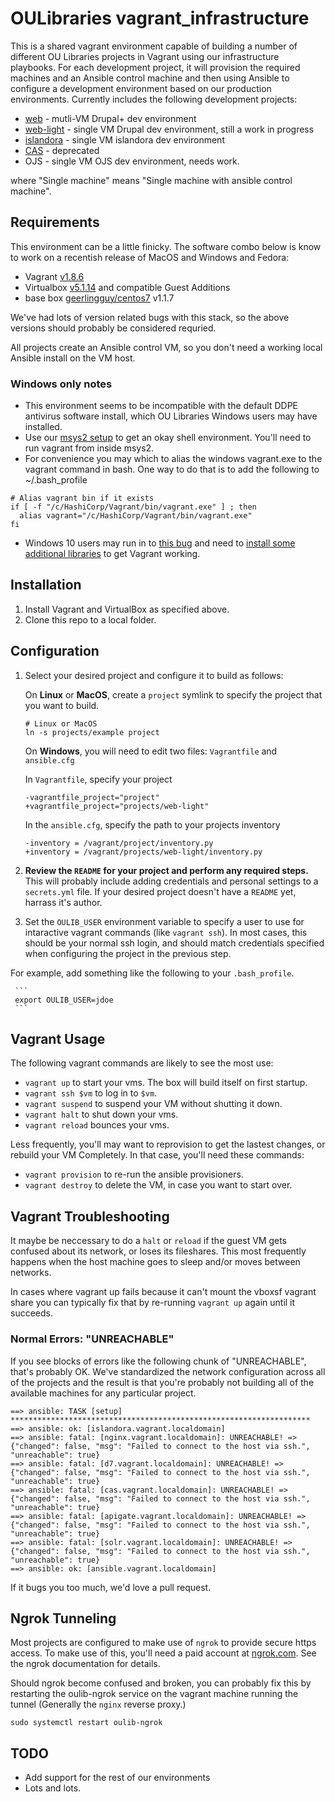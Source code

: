 OULibraries vagrant_infrastructure
=========

This is a shared vagrant environment capable of building a number of different OU Libraries projects in Vagrant using our infrastructure playbooks. For each development project, it will provision the required machines and an Ansible control machine and then using Ansible to configure a development environment based on our production environments. 
Currently includes the following development projects:
* [web](https://github.com/OULibraries/vagrant_infrastructure/blob/master/projects/web/README.md) - mutli-VM Drupal+ dev environment
* [web-light](https://github.com/OULibraries/vagrant_infrastructure/blob/master/projects/web-light/README.md) - single VM Drupal dev environment, still a work in progress 
* [islandora](https://github.com/OULibraries/vagrant_infrastructure/blob/master/projects/islandora/README.md) - single VM islandora dev environment
* [CAS](https://github.com/OULibraries/vagrant_infrastructure/blob/master/projects/cas/README.md) - deprecated
* OJS - single VM OJS dev environment, needs work. 

where "Single machine" means "Single machine with ansible control machine".

Requirements
------------

This environment can be a little finicky. The software combo below is know to work on a recentish release of MacOS and Windows and Fedora:
* Vagrant [v1.8.6](https://releases.hashicorp.com/vagrant/1.8.6/)
* Virtualbox [v5.1.14](http://download.virtualbox.org/virtualbox/5.1.14/) and compatible Guest Additions
* base box [geerlingguy/centos7](https://atlas.hashicorp.com/geerlingguy/boxes/centos7/versions/1.1.7) v1.1.7

We've had lots of version related bugs with this stack, so the above versions should probably be considered requried.  

All projects create an Ansible control VM, so you don't need a working local Ansible install on the VM host.

### Windows only notes
* This environment seems to be incompatible with the default DDPE antivirus software install, which OU Libraries Windows users may have installed. 
* Use our [msys2 setup](https://github.com/OULibraries/msys2-setup) to get an okay shell environment. You'll need to run vagrant from inside msys2.
* For convenience you may which to alias the windows vagrant.exe to the vagrant command in bash. One way to do that is to add the following to ~/.bash_profile     
```
# Alias vagrant bin if it exists
if [ -f "/c/HashiCorp/Vagrant/bin/vagrant.exe" ] ; then
  alias vagrant="/c/HashiCorp/Vagrant/bin/vagrant.exe"
fi
```
* Windows 10 users may run in to [this bug](https://github.com/mitchellh/vagrant/issues/6852) and need to [install some additional libraries](https://www.microsoft.com/en-us/download/details.aspx?id=8328) to get Vagrant working.
 
Installation
------------
1. Install Vagrant and VirtualBox as specified above.
1. Clone this repo to a local folder.


Configuration
-------------

1. Select your desired project and configure it to build as follows:

      On **Linux** or **MacOS**, create a `project` symlink to specify the project that you want to build.
      ```
      # Linux or MacOS
      ln -s projects/example project
      ```
     
      On **Windows**, you will need to edit two files: `Vagrantfile` and `ansible.cfg`
      
      In `Vagrantfile`, specify your project
      ```
      -vagrantfile_project="project"
      +vagrantfile_project="projects/web-light"
      ```
     
      In the `ansible.cfg`, specify the path to your projects inventory
      ```
      -inventory = /vagrant/project/inventory.py
      +inventory = /vagrant/projects/web-light/inventory.py
      ```

1. **Review the `README` for your project and perform any required steps.** This will probably include adding credentials and personal settings to a `secrets.yml` file. If your desired project doesn't have a `README` yet, harrass it's author. 


1. Set the `OULIB_USER` environment variable to specify a user to use for intaractive vagrant commands (like `vagrant ssh`). In most cases, this should be your normal ssh login, and should match credentials specified when configuring the project in the previous step.

For example, add something like the following to your `.bash_profile`.

     ```
     export OULIB_USER=jdoe
     ```

    
Vagrant Usage 
------------

The following vagrant commands are likely to see the most use:

* `vagrant up` to start your vms. The box will build itself on first startup.
* `vagrant ssh $vm` to log in to `$vm`.
* `vagrant suspend` to suspend your VM without shutting it down. 
* `vagrant halt` to shut down your vms.
* `vagrant reload` bounces your vms. 

Less frequently, you'll may want to reprovision to get the lastest
changes, or rebuild your VM Completely. In that case, you'll need
these commands:

* `vagrant provision` to re-run the ansible provisioners.
* `vagrant destroy` to delete the VM, in case you want to start over.


Vagrant Troubleshooting
-----------------------

It maybe be neccessary to do a `halt` or `reload` if the guest VM gets
confused about its network, or loses its fileshares. This most
frequently happens when the host machine goes to sleep and/or moves
between networks.

In cases where vagrant up fails because it can't mount the vboxsf
vagrant share you can typically fix that by re-running `vagrant up`
again until it succeeds.


### Normal Errors: "UNREACHABLE"

If you see blocks of errors like the following chunk of "UNREACHABLE", that's probably OK. We've standardized the network configuration across all of the projects and the result is that you're probably not building all of the available machines for any particular project. 
```
==> ansible: TASK [setup] *******************************************************************
==> ansible: ok: [islandora.vagrant.localdomain]
==> ansible: fatal: [nginx.vagrant.localdomain]: UNREACHABLE! => {"changed": false, "msg": "Failed to connect to the host via ssh.", "unreachable": true}
==> ansible: fatal: [d7.vagrant.localdomain]: UNREACHABLE! => {"changed": false, "msg": "Failed to connect to the host via ssh.", "unreachable": true}
==> ansible: fatal: [cas.vagrant.localdomain]: UNREACHABLE! => {"changed": false, "msg": "Failed to connect to the host via ssh.", "unreachable": true}
==> ansible: fatal: [apigate.vagrant.localdomain]: UNREACHABLE! => {"changed": false, "msg": "Failed to connect to the host via ssh.", "unreachable": true}
==> ansible: fatal: [solr.vagrant.localdomain]: UNREACHABLE! => {"changed": false, "msg": "Failed to connect to the host via ssh.", "unreachable": true}
==> ansible: ok: [ansible.vagrant.localdomain]
```
If it bugs you too much, we'd love a pull request. 


Ngrok Tunneling
-----

Most projects are configured to make use of `ngrok` to provide secure
https access.  To make use of this, you'll need a paid account at
[ngrok.com](https://ngrok.com/). See the ngrok documentation for details. 

Should ngrok become confused and broken, you can probably fix this by restarting the oulib-ngrok service
on the vagrant machine running the tunnel (Generally the `nginx` reverse proxy.) 

```
sudo systemctl restart oulib-ngrok
```

TODO
------------

* Add support for the rest of our environments
* Lots and lots. 
